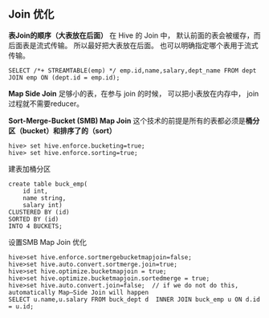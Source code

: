 ## Join 优化
**表Join的顺序（大表放在后面）**
在 Hive 的 Join 中， 默认前面的表会被缓存，而后面表是流式传输。 所以最好把大表放在后面。
也可以明确指定哪个表用于流式传输。
```   
SELECT /*+ STREAMTABLE(emp) */ emp.id,name,salary,dept_name FROM dept JOIN emp ON (dept.id = emp.id);
```

**Map Side Join**
足够小的表，在参与 join 的时候， 可以把小表放在内存中， join 过程就不需要reducer。

**Sort-Merge-Bucket (SMB) Map Join**
这个技术的前提是所有的表都必须是**桶分区（bucket）和排序了的（sort）**

```
hive> set hive.enforce.bucketing=true;
hive> set hive.enforce.sorting=true;
```
建表加桶分区
```
create table buck_emp(
    id int,
    name string,
    salary int)
CLUSTERED BY (id)
SORTED BY (id)
INTO 4 BUCKETS;
```
设置SMB Map Join  优化

```
hive>set hive.enforce.sortmergebucketmapjoin=false;
hive>set hive.auto.convert.sortmerge.join=true;
hive>set hive.optimize.bucketmapjoin = true;
hive>set hive.optimize.bucketmapjoin.sortedmerge = true;
hive>set hive.auto.convert.join=false;  // if we do not do this, automatically Map–Side Join will happen
SELECT u.name,u.salary FROM buck_dept d  INNER JOIN buck_emp u ON d.id = u.id;
```